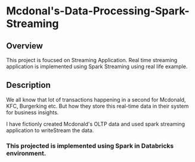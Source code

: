 # Mcdonal's-Data-Processing-Spark-Streaming

## Overview

This project is foucsed on Streaming Application. Real time streaming application is implemented using Spark Streaming using real life example.

## Description
We all know that lot of transactions happening in a second for Mcdonald, KFC, Burgerking etc. 
But how they store this real-time data in their system for business insights.

I have fictionly created Mcdonald's OLTP data and used spark streaming application to writeStream the data. 

### This projected is implemented using Spark in Databricks environment.

